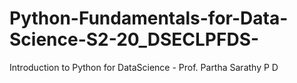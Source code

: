 # Python-Fundamentals-for-Data-Science-S2-20_DSECLPFDS-
Introduction to Python for DataScience - Prof. Partha Sarathy P D
